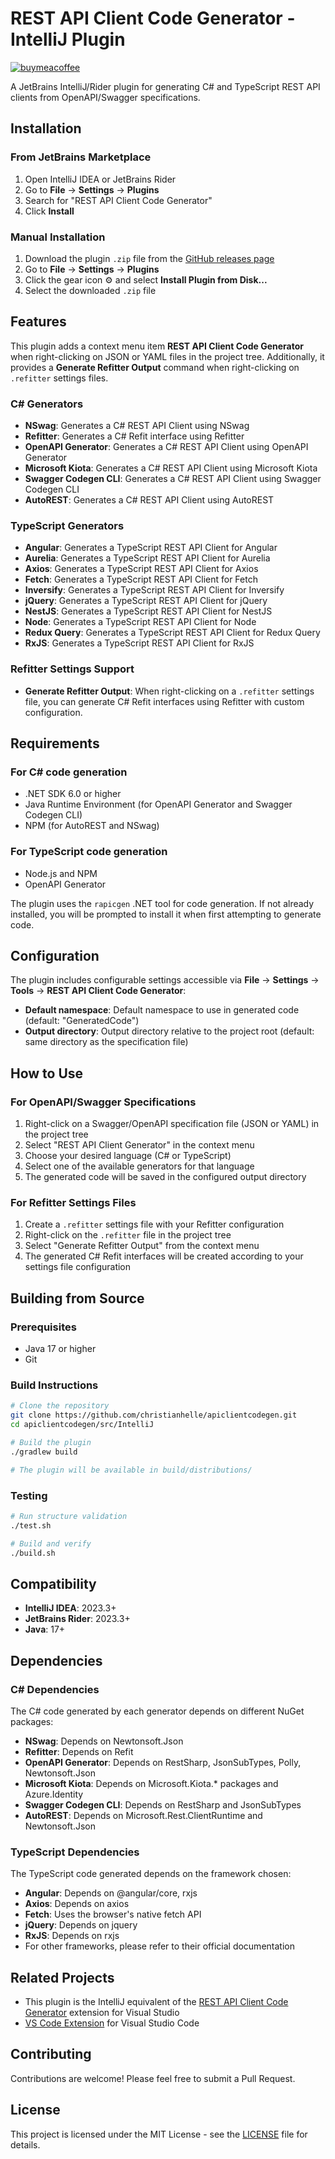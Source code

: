 # REST API Client Code Generator - IntelliJ Plugin

[![buymeacoffee](https://img.shields.io/badge/buy%20me%20a%20coffee-donate-yellow.svg)](https://www.buymeacoffee.com/christianhelle)

A JetBrains IntelliJ/Rider plugin for generating C# and TypeScript REST API clients from OpenAPI/Swagger specifications.

## Installation

### From JetBrains Marketplace
1. Open IntelliJ IDEA or JetBrains Rider
2. Go to **File** → **Settings** → **Plugins**
3. Search for "REST API Client Code Generator"
4. Click **Install**

### Manual Installation
1. Download the plugin `.zip` file from the [GitHub releases page](https://github.com/christianhelle/apiclientcodegen/releases)
2. Go to **File** → **Settings** → **Plugins**
3. Click the gear icon ⚙️ and select **Install Plugin from Disk...**
4. Select the downloaded `.zip` file

## Features

This plugin adds a context menu item **REST API Client Code Generator** when right-clicking on JSON or YAML files in the project tree. Additionally, it provides a **Generate Refitter Output** command when right-clicking on `.refitter` settings files.

### C# Generators

- **NSwag**: Generates a C# REST API Client using NSwag
- **Refitter**: Generates a C# Refit interface using Refitter
- **OpenAPI Generator**: Generates a C# REST API Client using OpenAPI Generator
- **Microsoft Kiota**: Generates a C# REST API Client using Microsoft Kiota
- **Swagger Codegen CLI**: Generates a C# REST API Client using Swagger Codegen CLI
- **AutoREST**: Generates a C# REST API Client using AutoREST

### TypeScript Generators

- **Angular**: Generates a TypeScript REST API Client for Angular
- **Aurelia**: Generates a TypeScript REST API Client for Aurelia
- **Axios**: Generates a TypeScript REST API Client for Axios
- **Fetch**: Generates a TypeScript REST API Client for Fetch
- **Inversify**: Generates a TypeScript REST API Client for Inversify
- **jQuery**: Generates a TypeScript REST API Client for jQuery
- **NestJS**: Generates a TypeScript REST API Client for NestJS
- **Node**: Generates a TypeScript REST API Client for Node
- **Redux Query**: Generates a TypeScript REST API Client for Redux Query
- **RxJS**: Generates a TypeScript REST API Client for RxJS

### Refitter Settings Support

- **Generate Refitter Output**: When right-clicking on a `.refitter` settings file, you can generate C# Refit interfaces using Refitter with custom configuration.

## Requirements

### For C# code generation
- .NET SDK 6.0 or higher
- Java Runtime Environment (for OpenAPI Generator and Swagger Codegen CLI)
- NPM (for AutoREST and NSwag)

### For TypeScript code generation
- Node.js and NPM
- OpenAPI Generator

The plugin uses the `rapicgen` .NET tool for code generation. If not already installed, you will be prompted to install it when first attempting to generate code.

## Configuration

The plugin includes configurable settings accessible via **File** → **Settings** → **Tools** → **REST API Client Code Generator**:

- **Default namespace**: Default namespace to use in generated code (default: "GeneratedCode")
- **Output directory**: Output directory relative to the project root (default: same directory as the specification file)

## How to Use

### For OpenAPI/Swagger Specifications

1. Right-click on a Swagger/OpenAPI specification file (JSON or YAML) in the project tree
2. Select "REST API Client Generator" in the context menu
3. Choose your desired language (C# or TypeScript)
4. Select one of the available generators for that language
5. The generated code will be saved in the configured output directory

### For Refitter Settings Files

1. Create a `.refitter` settings file with your Refitter configuration
2. Right-click on the `.refitter` file in the project tree
3. Select "Generate Refitter Output" from the context menu
4. The generated C# Refit interfaces will be created according to your settings file configuration

## Building from Source

### Prerequisites
- Java 17 or higher
- Git

### Build Instructions

```bash
# Clone the repository
git clone https://github.com/christianhelle/apiclientcodegen.git
cd apiclientcodegen/src/IntelliJ

# Build the plugin
./gradlew build

# The plugin will be available in build/distributions/
```

### Testing

```bash
# Run structure validation
./test.sh

# Build and verify
./build.sh
```

## Compatibility

- **IntelliJ IDEA**: 2023.3+
- **JetBrains Rider**: 2023.3+
- **Java**: 17+

## Dependencies

### C# Dependencies

The C# code generated by each generator depends on different NuGet packages:

- **NSwag**: Depends on Newtonsoft.Json
- **Refitter**: Depends on Refit
- **OpenAPI Generator**: Depends on RestSharp, JsonSubTypes, Polly, Newtonsoft.Json
- **Microsoft Kiota**: Depends on Microsoft.Kiota.* packages and Azure.Identity
- **Swagger Codegen CLI**: Depends on RestSharp and JsonSubTypes
- **AutoREST**: Depends on Microsoft.Rest.ClientRuntime and Newtonsoft.Json

### TypeScript Dependencies

The TypeScript code generated depends on the framework chosen:

- **Angular**: Depends on @angular/core, rxjs
- **Axios**: Depends on axios
- **Fetch**: Uses the browser's native fetch API
- **jQuery**: Depends on jquery
- **RxJS**: Depends on rxjs
- For other frameworks, please refer to their official documentation

## Related Projects

- This plugin is the IntelliJ equivalent of the [REST API Client Code Generator](https://marketplace.visualstudio.com/items?itemName=ChristianResmaHelle.APIClientCodeGenerator2022) extension for Visual Studio
- [VS Code Extension](https://marketplace.visualstudio.com/items?itemName=ChristianResmaHelle.apiclientcodegen) for Visual Studio Code

## Contributing

Contributions are welcome! Please feel free to submit a Pull Request.

## License

This project is licensed under the MIT License - see the [LICENSE](../../LICENSE) file for details.